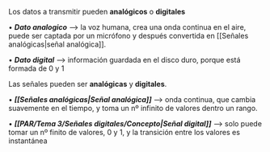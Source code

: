 Los datos a transmitir pueden **analógicos** o **digitales**

• ***Dato analogico*** --> la voz humana, crea una onda
continua en el aire, puede ser captada por un micrófono y después convertida en [[Señales analógicas|señal analógica]].

• ***Dato digital*** --> información guardada en el disco duro, porque está formada de 0 y 1

Las señales pueden ser **analógicas** y **digitales**.

• ***[[Señales analógicas|Señal analógica]]*** --> onda continua, que cambia suavemente en el tiempo, y toma un nº infinito de valores dentro un rango.

• ***[[PAR/Tema 3/Señales digitales/Concepto|Señal digital]]*** --> solo puede tomar un nº finito de valores, 0 y 1, y la transición entre los valores es instantánea
